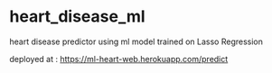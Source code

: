 # heart_disease_ml
heart disease predictor using ml 
model trained on Lasso Regression

deployed at :  https://ml-heart-web.herokuapp.com/predict
